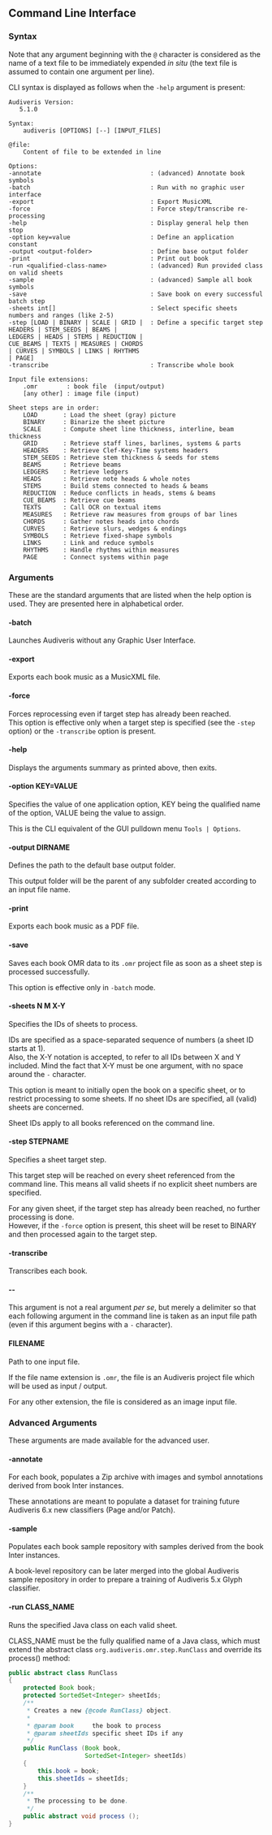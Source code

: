 ## Command Line Interface

### Syntax

Note that any argument beginning with the `@` character is considered as the name of a text file
to be immediately expended _in situ_ (the text file is assumed to contain one argument per line).

CLI syntax is displayed as follows when the `-help` argument is present:

```
Audiveris Version:
   5.1.0

Syntax:
    audiveris [OPTIONS] [--] [INPUT_FILES]

@file:
    Content of file to be extended in line

Options:
-annotate                              : (advanced) Annotate book symbols
-batch                                 : Run with no graphic user interface
-export                                : Export MusicXML
-force                                 : Force step/transcribe re-processing
-help                                  : Display general help then stop
-option key=value                      : Define an application constant
-output <output-folder>                : Define base output folder
-print                                 : Print out book
-run <qualified-class-name>            : (advanced) Run provided class on valid sheets
-sample                                : (advanced) Sample all book symbols
-save                                  : Save book on every successful batch step
-sheets int[]                          : Select specific sheets numbers and ranges (like 2-5)
-step [LOAD | BINARY | SCALE | GRID |  : Define a specific target step
HEADERS | STEM_SEEDS | BEAMS |            
LEDGERS | HEADS | STEMS | REDUCTION |     
CUE_BEAMS | TEXTS | MEASURES | CHORDS     
| CURVES | SYMBOLS | LINKS | RHYTHMS      
| PAGE]                                   
-transcribe                            : Transcribe whole book

Input file extensions:
    .omr        : book file  (input/output)
    [any other] : image file (input)

Sheet steps are in order:
    LOAD       : Load the sheet (gray) picture
    BINARY     : Binarize the sheet picture
    SCALE      : Compute sheet line thickness, interline, beam thickness
    GRID       : Retrieve staff lines, barlines, systems & parts
    HEADERS    : Retrieve Clef-Key-Time systems headers
    STEM_SEEDS : Retrieve stem thickness & seeds for stems
    BEAMS      : Retrieve beams
    LEDGERS    : Retrieve ledgers
    HEADS      : Retrieve note heads & whole notes
    STEMS      : Build stems connected to heads & beams
    REDUCTION  : Reduce conflicts in heads, stems & beams
    CUE_BEAMS  : Retrieve cue beams
    TEXTS      : Call OCR on textual items
    MEASURES   : Retrieve raw measures from groups of bar lines
    CHORDS     : Gather notes heads into chords
    CURVES     : Retrieve slurs, wedges & endings
    SYMBOLS    : Retrieve fixed-shape symbols
    LINKS      : Link and reduce symbols
    RHYTHMS    : Handle rhythms within measures
    PAGE       : Connect systems within page
```

### Arguments

These are the standard arguments that are listed when the help option is used.
They are presented here in alphabetical order.

#### -batch

Launches Audiveris without any Graphic User Interface.

#### -export

Exports each book music as a MusicXML file.

#### -force

Forces reprocessing even if target step has already been reached.  
This option is effective only when a target step is specified (see the `-step` option) or the `-transcribe` option is present.

#### -help

Displays the arguments summary as printed above, then exits.

#### -option KEY=VALUE

Specifies the value of one application option,
KEY being the qualified name of the option,
VALUE being the value to assign.

This is the CLI equivalent of the GUI pulldown menu `Tools | Options`.

#### -output DIRNAME

Defines the path to the default base output folder.

This output folder will be the parent of any subfolder created according to an input file name.

#### -print

Exports each book music as a PDF file.

#### -save

Saves each book OMR data to its `.omr` project file as soon as a sheet step is processed
successfully.

This option is effective only in `-batch` mode.

#### -sheets N M X-Y

Specifies the IDs of sheets to process.

IDs are specified as a space-separated sequence of numbers (a sheet ID starts at 1).  
Also, the X-Y notation is accepted, to refer to all IDs between X and Y included.
Mind the fact that X-Y must be one argument, with no space around the `-` character.

This option is meant to initially open the book on a specific sheet, or to restrict processing
to some sheets.
If no sheet IDs are specified, all (valid) sheets are concerned.

Sheet IDs apply to all books referenced on the command line.

#### -step STEPNAME

Specifies a sheet target step.

This target step will be reached on every sheet referenced from the command line.
This means all valid sheets if no explicit sheet numbers are specified.

For any given sheet, if the target step has already been reached, no further processing is done.  
However, if the `-force` option is present, this sheet will be reset to BINARY and then processed
again to the target step.

#### -transcribe

Transcribes each book.

#### --

This argument is not a real argument _per se_, but merely a delimiter so that each following
argument in the command line is taken as an input file path (even if this argument begins with a `-`
character).

#### FILENAME

Path to one input file.

If the file name extension is `.omr`, the file is an Audiveris project file which will be used
as input / output.

For any other extension, the file is considered as an image input file.

### Advanced Arguments

These arguments are made available for the advanced user.

#### -annotate

For each book, populates a Zip archive with images and symbol annotations derived from book Inter
instances.

These annotations are meant to populate a dataset for training future Audiveris 6.x new classifiers
(Page and/or Patch).


#### -sample

Populates each book sample repository with samples derived from the book Inter instances.

A book-level repository can be later merged into the global Audiveris sample repository in order
to prepare a training of Audiveris 5.x Glyph classifier.

#### -run CLASS_NAME
Runs the specified Java class on each valid sheet.

CLASS_NAME must be the fully qualified name of a Java class, which must extend the abstract class
`org.audiveris.omr.step.RunClass` and override its process() method:

```Java
public abstract class RunClass
{
    protected Book book;
    protected SortedSet<Integer> sheetIds;
    /**
     * Creates a new {@code RunClass} object.
     *
     * @param book     the book to process
     * @param sheetIds specific sheet IDs if any
     */
    public RunClass (Book book,
                     SortedSet<Integer> sheetIds)
    {
        this.book = book;
        this.sheetIds = sheetIds;
    }
    /**
     * The processing to be done.
     */
    public abstract void process ();
}
```
